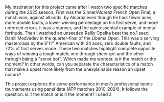 My inspiration for this project came after I watch two specific matches during the 2025 season. 
First was the Sinner/Alcaraz French Open Final; a match won, against all odds, by Alcaraz even though he had: fewer aces, more double faults, a lower winning percentage on his first serve, and more unforced errors. 
It was a stunner, and the quintessential example of mental fortitude. 
Then I watched an unseeded Reilly Opelka beat the no.1 seed Danill Medvedev in the quarter-final of the Libéma Open. 
This was a serving masterclass by the 6'11'' American with 24 aces, zero double faults, and 72% of first serves made. 
These two matches highlight complete opposite ways of winning a tough match; one through sheer grit and the other through being a "serve bot".
Which made me wonder, is it the match or the moment? In other words, can you separate the characteristics of a match that make a upset more likely from the unexplainable reason an upset occurs? 

This project explores the serve performance in men's professional tennis tournaments using panel data (ATP matches 2010-2024). It follows the question: is it the match or is it the moment? I used a 


